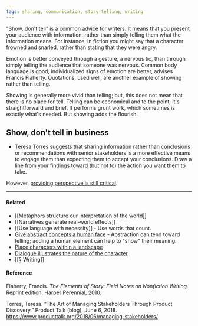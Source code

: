 ```yaml
---
tags: sharing, communication, story-telling, writing
---
```


"Show, don't tell" is a common advice for writers. It means that you present your audience with information, rather than simply telling them what the information means. For instance, in fiction you might say that a character frowned and snarled, rather than stating that they were angry.

Emotion is better conveyed through a gesture, a nervous tic, than through simply telling the audience that someone was nervous. Common body language is good; individualized signs of emotion are better, advises Francis Flaherty. Quotations, used well, are another example of showing rather than telling.

Showing is generally more vivid than telling; but, this does not mean that there is no place for tell. Telling can be economical and to the point; it's straightforward and brief. It performs grunt work, which sometimes is exactly what's needed. But showing adds the flourish.

## Show, don't tell in business

- [Teresa Torres](https://publish.obsidian.md/mobydiction/Teresa+Torres) suggests that sharing information rather than conclusions or recommendations with senior stakeholders is a more effective means to engage them than expecting them to accept your conclusions. Draw a line from your findings toward (but not to) the action you want them to take.

However, [providing perspective is still critical](https://publish.obsidian.md/mobydiction/Perspective+is+the+most+important+differentiator).

---

#### Related

- [[Metaphors structure our interpretation of the world]]
- [[Narratives generate real-world effects]]
- [[Use language with necessity]] - Use words that count.
- [Give abstract concepts a human face](https://publish.obsidian.md/mobydiction/notes/Give+abstract+concepts+a+human+face) \- Abstraction can tend toward telling; adding a human element can help to "show" their meaning.
- [Place characters within a landscape](https://publish.obsidian.md/mobydiction/notes/Place+characters+within+a+landscape)
- [Dialogue illustrates the nature of the character](https://publish.obsidian.md/mobydiction/notes/Dialogue+illustrates+the+nature+of+the+character)
- [[§ Writing]]

#### Reference

Flaherty, Francis. _The Elements of Story: Field Notes on Nonfiction Writing._ Reprint edition. Harper Perennial, 2010.

Torres, Teresa. “The Art of Managing Stakeholders Through Product Discovery.” Product Talk (blog), June 6, 2018. https://www.producttalk.org/2018/06/managing-stakeholders/
